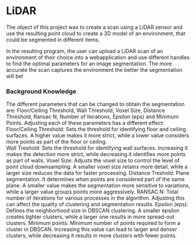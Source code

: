 # LiDAR

The object of this project was to create a scan using a LiDAR sensor and use the resulting point cloud to create a 3D model of an environment, that could be segmented in different items.

In the resulting program, the user can upload a LiDAR scan of an environment of their choice into a webapplication and use different handles to find the optimal parameters for an image segmentation. The more accurate the scan captures the environment the better the segmentation will be!


### Background Knowledge
The different parameters that can be changed to obtain the segmentation are: Floor/Ceiling Threshold, Wall Threshold, Voxel Size, Distance Threshold, Ransac N, Number of Iterations, Epsilon (eps) and Minimum Points. Adjusting each of these parameters has a different effect:
Floor/Ceiling Threshold: Sets the threshold for identifying floor and ceiling surfaces. A higher value makes it more strict, while a lower value considers more points as part of the floor or ceiling.  
Wall Treshold: Sets the threshold for identifying wall surfaces. Increasing it makes the detection more strict, while decreasing it identifies more points as part of walls.
Voxel Size: Adjusts the voxel size to control the level of point cloud downsampling. A smaller voxel size retains more detail, while a larger size reduces the data for faster processing.
Distance Treshold: Plane segmentation. It determines when points are considered part of the same plane. A smaller value makes the segmentation more sensitive to variations, while a larger value groups points more aggressively.
RANSAC N: Total number of iterations for various processes in the algorithm. Adjusting this can affect the quality of clustering and segmentation results.
Epsilon (eps): Defines the neighborhood size in DBSCAN clustering. A smaller epsilon creates tighter clusters, while a larger one results in more spread-out clusters.
Minimum points: Minimum number of points required to form a cluster in DBSCAN. Increasing this value can lead to larger and denser clusters, while decreasing it results in more clusters with fewer points.
